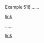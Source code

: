 Example 518
......

[link](/url 'title "and" title')

......

<p><a href="/url" title="title &quot;and&quot; title">link</a></p>
